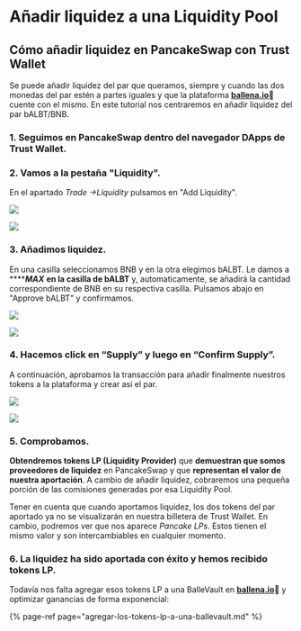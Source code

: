 # Añadir liquidez a una Liquidity Pool

## Cómo añadir liquidez en PancakeSwap con Trust Wallet

Se puede añadir liquidez del par que queramos, siempre y cuando las dos monedas del par estén a partes iguales y que la plataforma [**ballena.io**](https://app.ballena.io/)**🐋** cuente con el mismo. En este tutorial nos centraremos en añadir liquidez del par bALBT/BNB.



### 1. Seguimos en PancakeSwap dentro del navegador DApps de Trust Wallet.



### 2. Vamos a la pestaña "Liquidity".

En el apartado _Trade →Liquidity_  pulsamos en "Add Liquidity".



![](../../../../../../.gitbook/assets/photo6003629256741074154.jpg)

![](../../../../../../.gitbook/assets/photo6003629256741074153.jpg)

### 

### 3. Añadimos liquidez.

En una casilla seleccionamos BNB y en la otra elegimos bALBT. Le damos a ****_**MAX**_  **en la casilla de bALBT** y, automaticamente, se añadirá la cantidad correspondiente de BNB en su respectiva casilla. Pulsamos abajo en "Approve bALBT" y confirmamos.

![](../../../../../../.gitbook/assets/photo6003629256741074152%20%281%29.jpg)

![](../../../../../../.gitbook/assets/photo6003629256741074151.jpg)

### 

### 4. Hacemos click en “Supply” y luego en “Confirm Supply”. 

A continuación, aprobamos la transacción para añadir finalmente nuestros tokens a la plataforma y crear así el par.



![](../../../../../../.gitbook/assets/photo6003629256741074150.jpg)

![](../../../../../../.gitbook/assets/photo6003629256741074188.jpg)

### 5. Comprobamos.

**Obtendremos tokens LP \(Liquidity Provider\)** que **demuestran que somos proveedores de liquidez** en PancakeSwap y que **representan el valor de nuestra aportación**. A cambio de añadir liquidez, cobraremos una pequeña porción de las comisiones generadas por esa Liquidity Pool.

Tener en cuenta que cuando aportamos liquidez, los dos tokens del par aportado ya no se visualizarán en nuestra billetera de Trust Wallet. En cambio, podremos ver que nos aparece _Pancake LPs_. Estos tienen el mismo valor y son intercambiables en cualquier momento.



### 6. La liquidez ha sido aportada con éxito y hemos recibido tokens LP.



Todavía nos falta agregar esos tokens LP a una BalleVault en [**ballena.io**](https://app.ballena.io/)**🐋** y optimizar ganancias de forma exponencial:

{% page-ref page="agregar-los-tokens-lp-a-una-ballevault.md" %}





